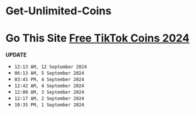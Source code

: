 # Get-Unlimited-Coins
# Go This Site [Free TikTok Coins 2024](https://tinyurl.com/yckacf52)
**UPDATE**
- `12:13 AM, 12 September 2024` 
- `06:13 AM, 5 September 2024 `
- `03:45 PM, 4 September 2024 `
- `12:42 AM, 4 September 2024 `
- `12:00 AM, 3 September 2024 `
- `12:17 AM, 2 September 2024 `
- `10:35 PM, 1 September 2024 `

